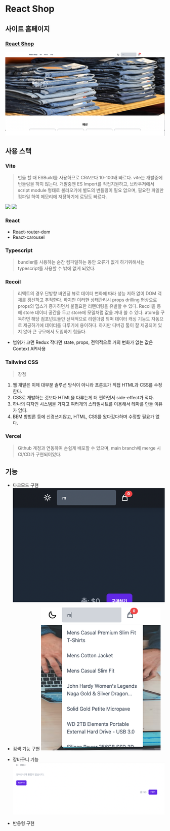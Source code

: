 # React Shop

## 사이트 홈페이지

<a href="https://react-shopmall.vercel.app/">
<h3>React Shop</h3>
<img src="./homepage.png">
</a>

## 사용 스택

### Vite

> 번들 할 때 ESBuild를 사용하므로 CRA보다 10-100배 빠르다.
> vite는 개발중에 번들링을 하지 않는다.
> 개발중엔 ES Import를 직접지원하고, 브라우저에서 script module 형태로 불러오기에 별도의 번들링이 필요 없으며, 필요한 파일만 컴파일 하여 메모리에 저장하기에 로딩도 빠르다.

 <img src="https://noel86.notion.site/image/https%3A%2F%2Fs3-us-west-2.amazonaws.com%2Fsecure.notion-static.com%2F4fdd8d1c-21d9-4277-8ec6-3f237b4c4176%2FUntitled.png?table=block&id=6f213406-5fdc-47ef-8f60-a98d5b16d3db&spaceId=d251b305-9e71-4297-9579-8ff30c0fbf9d&width=2000&userId=&cache=v2"/>

<img src="https://noel86.notion.site/image/https%3A%2F%2Fs3-us-west-2.amazonaws.com%2Fsecure.notion-static.com%2F43d24ff5-e11b-4f77-a157-9a979efd5c66%2FUntitled.png?table=block&id=7ebeaa65-f240-44c0-8606-b2a32f1e2509&spaceId=d251b305-9e71-4297-9579-8ff30c0fbf9d&width=2000&userId=&cache=v2">

### React

- React-router-dom
- React-carousel

### Typescript

> bundler를 사용하는 순간 컴파일하는 동안 오류가 없게 하기위해서는 typescript를 사용할 수 밖에 없게 되었다.

### Recoil

> 리액트의 경우 단방향 바인딩 뷰로 데이터 변화에 따라 성능 저하 없이 DOM 객체를 갱신하고 추적한다.
> 하지만 이러한 상태관리시 props drilling 현상으로 props의 뎁스가 증가하면서 불필요한 리렌더링을 유발할 수 있다.
> Recoil을 통해 store 데이터 공간을 두고 store에 모델처럼 값을 꺼내 쓸 수 있다.
> atom을 구독하면 해당 컴포넌트들만 선택적으로 리렌더링 되며 데이터 캐싱 기능도 자동으로 제공하기에 데이터를 다루기에 용이하다.
> 하지만 디버깅 툴이 잘 제공되어 있지 않아 큰 규모에서 도입하기 힙들다.

- 범위가 크면 Redux 작다면 state, props, 전역적으로 거의 변화가 없는 값은 Context API사용

### Tailwind CSS

> 장점

1. 웹 개발은 이제 대부분 솔루션 방식이 아니라 프론트가 직접 HTML과 CSS를 수정한다.
2. CSS로 개발하는 것보다 HTML을 다루는게 더 편하면서 side-effect가 적다.
3. 하나의 디자인 시스템을 가지고 여러개의 스타일시트를 이용해서 테마를 만들 이유가 없다.
4. BEM 방법론 등에 신경쓰지않고, HTML, CSS를 왔다갔다하며 수정할 필요가 없다.

### Vercel

> Github 계정과 연동하여 손쉽게 배포할 수 있으며, main branch에 merge 시 CI/CD가 구현되어있다.

## 기능

- 다크모드 구현
  <img src="./readmeIMG/dark.png"/>

- 검색 기능 구현
  <img src="./readmeIMG/search.png"/>

- 장바구니 기능
  <img src="./readmeIMG/cart.png"/>

- 반응형 구현
